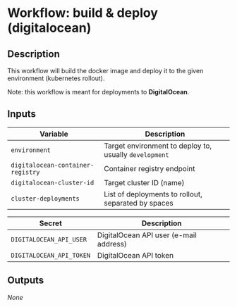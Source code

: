 # Workflow: build & deploy (digitalocean)

## Description

This workflow will build the docker image and deploy it to the given environment (kubernetes rollout).

Note: this workflow is meant for deployments to **DigitalOcean**.

## Inputs

| Variable | Description |
| -------- | ----------- |
| `environment` | Target environment to deploy to, usually `development` |
| `digitalocean-container-registry` | Container registry endpoint |
| `digitalocean-cluster-id` | Target cluster ID (name) |
| `cluster-deployments` | List of deployments to rollout, separated by spaces |

| Secret | Description |
| -------- | ----------- |
| `DIGITALOCEAN_API_USER` | DigitalOcean API user (e-mail address) |
| `DIGITALOCEAN_API_TOKEN` | DigitalOcean API token |

## Outputs

_None_
